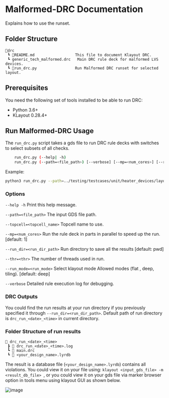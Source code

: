 # Malformed-DRC Documentation

Explains how to use the runset.

## Folder Structure

```text
📁drc
 ┗ 📜README.md                  This file to document Klayout DRC.
 ┗ generic_tech_malformed.drc   Main DRC rule deck for malformed LVS devices.
 ┗ 📜run_drc.py                 Run Malformed DRC runset for selected layout.
 ```

## **Prerequisites**
You need the following set of tools installed to be able to run DRC:
- Python 3.6+
- KLayout 0.28.4+

## Run Malformed-DRC Usage
The `run_drc.py` script takes a gds file to run DRC rule decks with switches to select subsets of all checks. 

```bash
    run_drc.py (--help| -h)
    run_drc.py (--path=<file_path>) [--verbose] [--mp=<num_cores>] [--run_dir=<run_dir_path>] [--topcell=<topcell_name>] [--thr=<thr>] [--run_mode=<run_mode>]
```

Example:

```bash
python3 run_drc.py --path=../testing/testcases/unit/heater_devices/layout/straight_heater_metal.gds --run_mode=deep --run_dir=malformed_drc_test
```

### Options

`--help -h`                          Print this help message.

`--path=<file_path>`                 The input GDS file path.

`--topcell=<topcell_name>`           Topcell name to use.

`--mp=<num_cores>`                   Run the rule deck in parts in parallel to speed up the run. [default: 1]

`--run_dir=<run_dir_path>`           Run directory to save all the results [default: pwd]

`--thr=<thr>`                        The number of threads used in run.

`--run_mode=<run_mode>`              Select klayout mode Allowed modes (flat , deep, tiling). [default: deep]

`--verbose`                          Detailed rule execution log for debugging.

### **DRC Outputs**

You could find the run results at your run directory if you previously specified it through `--run_dir=<run_dir_path>`. Default path of run directory is `drc_run_<date>_<time>` in current directory.

### Folder Structure of run results

```text
📁 drc_run_<date>_<time>
 ┣ 📜 drc_run_<date>_<time>.log
 ┗ 📜 main.drc
 ┗ 📜 <your_design_name>.lyrdb
 ```

The result is a database file (`<your_design_name>.lyrdb`) contains all violations. 
You could view it on your file using: `klayout <input_gds_file> -m <result_db_file> `, or you could view it on your gds file via marker browser option in tools menu using klayout GUI as shown below.

![image](https://user-images.githubusercontent.com/91015308/219004873-be7c1e81-7085-4e82-8cd4-8303bc021e13.png)

